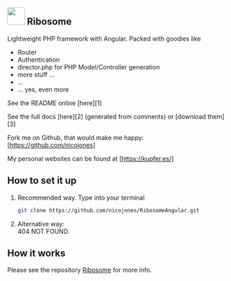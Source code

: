 ## <img src="https://i.imgur.com/xhDwTWD.png" height="40px"/> Ribosome

Lightweight PHP framework with Angular. Packed with goodies like
* Router
* Authentication
* director.php for PHP Model/Controller generation
* more stuff ...
* ...
* ... yes, even more

See the README online [here][1]

See the full docs [here][2] (generated from comments) or [download them][3]

Fork me on Github, that would make me happy: [https://github.com/nicojones]

My personal websites can be found at [https://kupfer.es/]

## How to set it up
1. Recommended way. Type into your terminal
    ````bash
    git clone https://github.com/nicojones/RibosomeAngular.git
    ````
        
2. Alternative way:  
	404 NOT FOUND.


## How it works
Please see the repository [Ribosome](https://github.com/nicojones/Ribosome.git) for more info.
